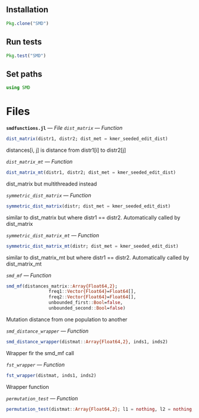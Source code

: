 
## Installation
```julia
Pkg.clone("SMD")

```

## Run tests
```julia
Pkg.test("SMD")

```

## Set paths
```julia
using SMD
```

<a id='Files-1'></a>
# Files
**`smdfunctions.jl`** &mdash; *File*
*`dist_matrix`* &mdash; *Function*
```julia
dist_matrix(distr1, distr2; dist_met = kmer_seeded_edit_dist)
```
distances[i, j] is distance from distr1[i] to distr2[j]

*`dist_matrix_mt`* &mdash; *Function*
```julia
dist_matrix_mt(distr1, distr2; dist_met = kmer_seeded_edit_dist)
```
dist_matrix but multithreaded instead


*`symmetric_dist_matrix`* &mdash; *Function*
```julia
symmetric_dist_matrix(distr; dist_met = kmer_seeded_edit_dist)
```
similar to dist_matrix but where distr1 == distr2. Automatically called by dist_matrix

*`symmetric_dist_matrix_mt`* &mdash; *Function*
```julia
symmetric_dist_matrix_mt(distr; dist_met = kmer_seeded_edit_dist)
```
similar to dist_matrix_mt but where distr1 == distr2. Automatically called by dist_matrix_mt


*`smd_mf`* &mdash; *Function*
```julia
smd_mf(distances_matrix::Array{Float64,2};
                freq1::Vector{Float64}=Float64[],
                freq2::Vector{Float64}=Float64[],
                unbounded_first::Bool=false,
                unbounded_second::Bool=false)
```
Mutation distance from one population to another


*`smd_distance_wrapper`* &mdash; *Function*
```julia
smd_distance_wrapper(distmat::Array{Float64,2}, inds1, inds2)
```
Wrapper fir the smd_mf call

*`fst_wrapper`* &mdash; *Function*
```julia
fst_wrapper(distmat, inds1, inds2)
```
Wrapper function

*`permutation_test`* &mdash; *Function*
```julia
permutation_test(distmat::Array{Float64,2}; l1 = nothing, l2 = nothing, tests=10000, dist_func = smd_distance_wrapper, randvariation=true)
```
